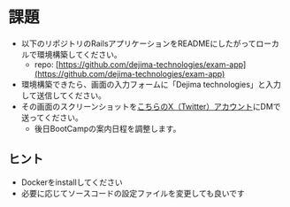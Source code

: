 # 課題

- 以下のリポジトリのRailsアプリケーションをREADMEにしたがってローカルで環境構築してください。
  - repo: [https://github.com/dejima-technologies/exam-app](https://github.com/dejima-technologies/exam-app)
- 環境構築できたら、画面の入力フォームに「Dejima technologies」と入力して送信してください。
- その画面のスクリーンショットを[こちらのX（Twitter）アカウント](https://x.com/0Cuopen)にDMで送ってください。
  - 後日BootCampの案内日程を調整します。

## ヒント

- Dockerをinstallしてください
- 必要に応じてソースコードの設定ファイルを変更しても良いです
